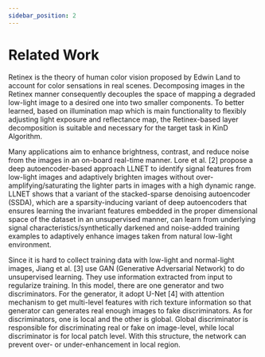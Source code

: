 ```yaml
---
sidebar_position: 2
---
```


# Related Work

Retinex is the theory of human color vision proposed by Edwin Land to account for color sensations in real scenes. Decomposing images in the Retinex manner consequently decouples the space of mapping a degraded low-light image to a desired one into two smaller components. To better learned, based on illumination map which is main functionality to flexibly adjusting light exposure and reflectance map, the Retinex-based layer decomposition is suitable and necessary for the target task in KinD Algorithm.

Many applications aim to enhance brightness, contrast, and reduce noise from the images in an on-board real-time manner. Lore et al. [2] propose a deep autoencoder-based approach LLNET to identify signal features from low-light images and adaptively brighten images without over-amplifying/saturating the lighter parts in images with a high dynamic range. LLNET shows that a variant of the stacked-sparse denoising autoencoder (SSDA), which are a sparsity-inducing variant of deep autoencoders that ensures learning the invariant features embedded in the proper dimensional space of the dataset in an unsupervised manner, can learn from underlying signal characteristics/synthetically darkened and noise-added training examples to adaptively enhance images taken from natural low-light environment.

Since it is hard to collect training data with low-light and normal-light images, Jiang et al. [3] use GAN (Generative Adversarial Network) to do unsupervised learning. They use information extracted from input to regularize training. In this model, there are one generator and two discriminators. For the generator, it adopt U-Net [4] with attention mechanism to get multi-level features with rich texture information so that generator can generates real enough images to fake discriminators. As for discriminators, one is local and the other is global. Global discriminator is responsible for discriminating real or fake on image-level, while local discriminator is for local patch level. With this structure, the network can prevent over- or under-enhancement in local region.
